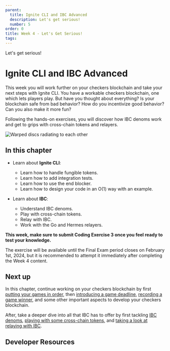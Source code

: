 ```yaml
---
parent:
  title: Ignite CLI and IBC Advanced
  description: Let's get serious!
  number: 5
order: 0
title: Week 4 - Let's Get Serious!
tags:
---
```


<div class="tm-overline tm-rf-1 tm-lh-title tm-medium tm-muted">Let's get serious!</div>
<h1 class="mt-4 mb-6">Ignite CLI and IBC Advanced</h1>

This week you will work further on your checkers blockchain and take your next steps with Ignite CLI. You have a workable checkers blockchain, one which lets players play. But have you thought about everything? Is your blockchain safe from bad behavior? How do you incentivize good behavior? Can you also make it more fun?

Following the hands-on exercises, you will discover how IBC denoms work and get to grips with cross-chain tokens and relayers.

![Warped discs radiating to each other](/ida_dev_portal_lp_hero-04-b.png)

## In this chapter

<HighlightBox type="learning">

* Learn about **Ignite CLI**:
  * Learn how to handle fungible tokens.
  * Learn how to add integration tests.
  * Learn how to use the end blocker.
  * Learn how to design your code in an O(1) way with an example.

* Learn about **IBC**:
  * Understand IBC denoms.
  * Play with cross-chain tokens.
  * Relay with IBC.
  * Work with the Go and Hermes relayers.

</HighlightBox>

**This week, make sure to submit Coding Exercise 3 once you feel ready to test your knowledge.**

The exercise will be available until the Final Exam period closes on February 1st, 2024, but it is recommended to attempt it immediately after completing the Week 4 content.

## Next up

In this chapter, continue working on your checkers blockchain by first [putting your games in order](/hands-on-exercise/2-ignite-cli-adv/3-game-fifo.md), then [introducing a game deadline](/hands-on-exercise/2-ignite-cli-adv/1-game-deadline.md), [recording a game winner](/hands-on-exercise/1-ignite-cli/8-game-winner.md), and some other important aspects to develop your checkers blockchain.

After, take a deeper dive into all that IBC has to offer by first tackling [IBC denoms](/tutorials/6-ibc-dev/index.md), [playing with some cross-chain tokens](/hands-on-exercise/2-ignite-cli-adv/10-wager-denom.md), and [taking a look at relaying with IBC](/academy/2-cosmos-concepts/13-relayer-intro.md).

## Developer Resources

<div v-for="resource in $themeConfig.resources">
  <Resource
    :title="resource.title"
    :description="resource.description"
    :links="resource.links"
    :image="resource.image"
    :large="true"
  />
  <br/>
</div>

